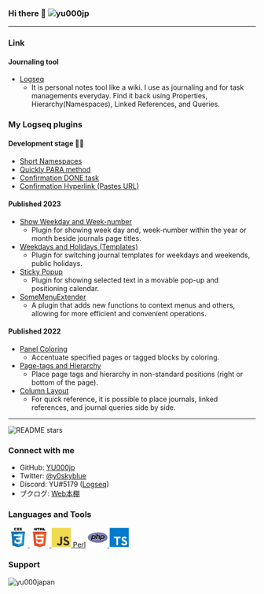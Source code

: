 ### Hi there 👋 <img src="https://komarev.com/ghpvc/?username=yu000jp&label=Profile%20views&color=0e75b6&style=flat" alt="yu000jp" />

---

### Link

#### Journaling tool

- [Logseq](https://logseq.com/)
   - It is personal notes tool like a wiki. I use as journaling and for task managements everyday. Find it back using Properties, Hierarchy(Namespaces), Linked References, and Queries.

### My Logseq plugins

#### Development stage 👷🚧

- [Short Namespaces](https://github.com/YU000jp/logseq-plugin-short-namespaces)
- [Quickly PARA method](https://github.com/YU000jp/logseq-plugin-quickly-para-method)
- [Confirmation DONE task](https://github.com/YU000jp/logseq-plugin-confirmation-done-task)
- [Confirmation Hyperlink (Pastes URL)](https://github.com/YU000jp/logseq-plugin-confirmation-hyperlink)

#### Published 2023

- [Show Weekday and Week-number](https://github.com/YU000jp/logseq-plugin-show-weekday-and-week-number)
   - Plugin for showing week day and, week-number within the year or month beside journals page titles.
- [Weekdays and Holidays (Templates)](https://github.com/YU000jp/logseq-plugin-weekdays-and-weekends)
   - Plugin for switching journal templates for weekdays and weekends, public holidays.
- [Sticky Popup](https://github.com/YU000jp/logseq-plugin-sticky-popup)
   - Plugin for showing selected text in a movable pop-up and positioning calendar.
- [SomeMenuExtender](https://github.com/YU000jp/logseq-plugin-some-menu-extender)
   - A plugin that adds new functions to context menus and others, allowing for more efficient and convenient operations.

#### Published 2022

- [Panel Coloring](https://github.com/YU000jp/logseq-plugin-panel-coloring)
   - Accentuate specified pages or tagged blocks by coloring.
- [Page-tags and Hierarchy](https://github.com/YU000jp/logseq-page-tags-and-hierarchy)
   - Place page tags and hierarchy in non-standard positions (right or bottom of the page).
- [Column Layout](https://github.com/YU000jp/Logseq-column-Layout)
   - For quick reference, it is possible to place journals, linked references, and journal queries side by side.

---

![README stars](https://github-readme-stats.vercel.app/api?username=YU000jp&theme=graywhite)

### Connect with me
* GitHub: [YU000jp](https://github.com/YU000jp)
* Twitter: [@y0skyblue](https://twitter.com/y0skyblue)
* Discord: YU#5179 ([Logseq](https://discord.gg/logseq))
* ブクログ: [Web本棚](https://booklog.jp/users/p510hv)

### Languages and Tools
<p align="left"> <a href="https://www.w3schools.com/css/" target="_blank" rel="noreferrer" title="CSS3"><img src="https://raw.githubusercontent.com/devicons/devicon/master/icons/css3/css3-original-wordmark.svg" alt="css3" width="40" height="40"/> </a> <a href="https://www.w3.org/html/" target="_blank" rel="noreferrer" title="HTML5"> <img src="https://raw.githubusercontent.com/devicons/devicon/master/icons/html5/html5-original-wordmark.svg" alt="html5" width="40" height="40"/> </a> <a href="https://developer.mozilla.org/en-US/docs/Web/JavaScript" target="_blank" rel="noreferrer" title="JavaScript"> <img src="https://raw.githubusercontent.com/devicons/devicon/master/icons/javascript/javascript-original.svg" alt="javascript" width="40" height="40"/> </a> <a href="https://www.perl.org/" target="_blank" rel="noreferrer" title="Perl"> Perl</a> <a href="https://www.php.net" target="_blank" rel="noreferrer" title="PHP"> <img src="https://raw.githubusercontent.com/devicons/devicon/master/icons/php/php-original.svg" alt="php" width="40" height="40"/> </a> <a href="https://www.typescriptlang.org/" target="_blank" rel="noreferrer" title="TypeScript"> <img src="https://raw.githubusercontent.com/devicons/devicon/master/icons/typescript/typescript-original.svg" alt="typescript" width="40" height="40"/> </a> </p>

### Support
<p><a href="https://www.buymeacoffee.com/yu000japan" title="Buy me a coffee"> <img align="left" src="https://cdn.buymeacoffee.com/buttons/v2/default-yellow.png" height="50" width="210" alt="yu000japan" /></a></p><br><br>
